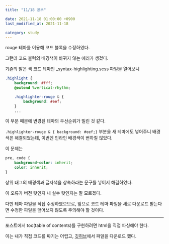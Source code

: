 ```yaml
---
title: "11/18 공부"

date: 2021-11-18 01:00:00 +0900
last_modified_at: 2021-11-18

category: study
---
```


rouge 테마를 이용해 코드 블록을 수정하였다.

그런데 코드 블럭의 배경색이 바뀌지 않는 에러가 생겼다.

기존의 밝은 색 코드 테마인 _syntax-highlighting.scss 파일을 열어보니

```scss
.highlight {
    background: #fff;
    @extend %vertical-rhythm;

    .highlighter-rouge & {
        background: #eef;
    }
    ...
```

이 부분 때문에 변경된 테마의 우선순위가 밀린 것 같다.

`.highlighter-rouge & { background: #eef;}` 부분을 새 테마에도 넣어주니 배경색은 해결되었는데, 이번엔 인라인 배경색이 변하질 않았다.

이 문제는

```css
pre, code {
    background-color: inherit;
    color: inherit;
}
```

상위 태그의 배경색과 글자색을 상속하라는 문구를 넣어서 해결하였다.

이 오류가 버전 탓인지 내 실수 탓인지는 잘 모르겠다.

다만 테마 파일을 직접 수정하였으므로, 앞으로 코드 테마 파일을 새로 다운로드 받는다면 수정한 파일을 덮어쓰지 않도록 주의해야 할 것이다.

***

포스트에서 toc(table of contents)를 구현하려면 html을 직접 파싱해야 한다.

이는 내가 직접 코드를 짜기는 어렵고, [깃허브][1]에서 파일을 다운로드 했다.





[1]: https://github.com/allejo/jekyll-toc